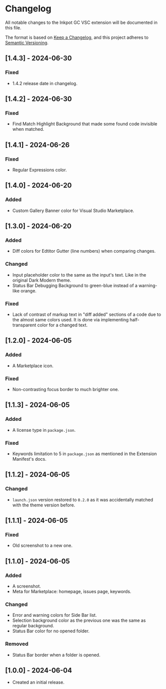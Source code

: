 # Changelog

All notable changes to the Inkpot GC VSC extension will be documented in this file.

The format is based on [Keep a Changelog](https://keepachangelog.com/en/1.1.0/),
and this project adheres to [Semantic Versioning](https://semver.org/spec/v2.0.0.html).

## [1.4.3] - 2024-06-30

### Fixed

- 1.4.2 release date in changelog.

## [1.4.2] - 2024-06-30

### Fixed

- Find Match Highlight Background that made some found code invisible when matched.

## [1.4.1] - 2024-06-26

### Fixed

- Regular Expressions color.

## [1.4.0] - 2024-06-20

### Added

- Custom Gallery Banner color for Visual Studio Marketplace.

## [1.3.0] - 2024-06-20

### Added

- Diff colors for Edtitor Gutter (line numbers) when comparing changes.

### Changed

- Input placeholder color to the same as the input's text. Like in the original Dark Modern theme.
- Status Bar Debugging Background to green-blue instead of a warning-like orange.

### Fixed

- Lack of contrast of markup text in "diff added" sections of a code due to the almost same colors used. It is done via implementing half-transparent color for a changed text.

## [1.2.0] - 2024-06-05

### Added

- A Marketplace icon.

### Fixed

- Non-contrasting focus border to much brighter one.

## [1.1.3] - 2024-06-05

### Added

- A license type in `package.json`.

### Fixed

- Keywords limitation to 5 in `package.json` as mentioned in the Extension Manifest's docs.

## [1.1.2] - 2024-06-05

### Changed

- `launch.json` version restored to `0.2.0` as it was accidentally matched with the theme version before.

## [1.1.1] - 2024-06-05

### Fixed

- Old screenshot to a new one.

## [1.1.0] - 2024-06-05

### Added

- A screenshot.
- Meta for Marketplace: homepage, issues page, keywords.

### Changed

- Error and warning colors for Side Bar list.
- Selection background color as the previous one was the same as regular background.
- Status Bar color for no opened folder.

### Removed

- Status Bar border when a folder is opened.

## [1.0.0] - 2024-06-04

- Created an initial release.
